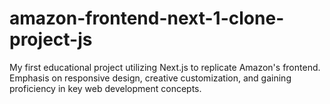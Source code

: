 # amazon-frontend-next-1-clone-project-js
My first educational project utilizing Next.js to replicate Amazon's frontend. Emphasis on responsive design, creative customization, and gaining proficiency in key web development concepts.
